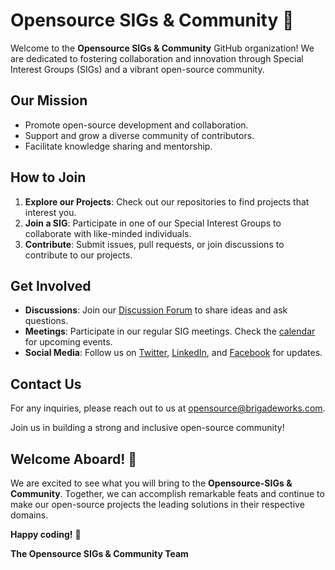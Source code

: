 # Opensource SIGs & Community 👋

Welcome to the **Opensource SIGs & Community** GitHub organization! We are dedicated to fostering collaboration and innovation through Special Interest Groups (SIGs) and a vibrant open-source community.

## Our Mission
- Promote open-source development and collaboration.
- Support and grow a diverse community of contributors.
- Facilitate knowledge sharing and mentorship.

## How to Join
1. **Explore our Projects**: Check out our repositories to find projects that interest you.
2. **Join a SIG**: Participate in one of our Special Interest Groups to collaborate with like-minded individuals.
3. **Contribute**: Submit issues, pull requests, or join discussions to contribute to our projects.

## Get Involved
- **Discussions**: Join our [Discussion Forum](https://github.com/orgs/opensource-sig/discussions) to share ideas and ask questions.
- **Meetings**: Participate in our regular SIG meetings. Check the [calendar](#) for upcoming events.
- **Social Media**: Follow us on [Twitter](#), [LinkedIn](#), and [Facebook](#) for updates.

## Contact Us
For any inquiries, please reach out to us at [opensource@brigadeworks.com](mailto:opensource@brigadeworks.com).

Join us in building a strong and inclusive open-source community!

## Welcome Aboard! 🎉
We are excited to see what you will bring to the **Opensource-SIGs & Community**. Together, we can accomplish remarkable feats and continue to make our open-source projects the leading solutions in their respective domains.

**Happy coding!** 🚀

**The Opensource SIGs & Community Team**


